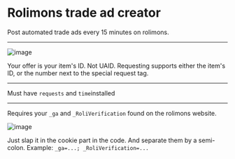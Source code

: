 # Rolimons trade ad creator
Post automated trade ads every 15 minutes on rolimons.


---


![image](https://user-images.githubusercontent.com/68619882/142636178-7bf7f5c0-0b5d-4166-8aae-47adc9008068.png)

Your offer is your item's ID. Not UAID.
Requesting supports either the item's ID, or the number next to the special request tag.

---

Must have `requests` and `time`installed

---

Requires your `_ga`  and `_RoliVerification` found on the rolimons website.

![image](https://user-images.githubusercontent.com/68619882/142637495-bed680d4-402f-420a-b0c1-708c5bbf5a91.png)

Just slap it in the cookie part in the code. And separate them by a semi-colon. 
Example: `_ga=...; _RoliVerification=...`
